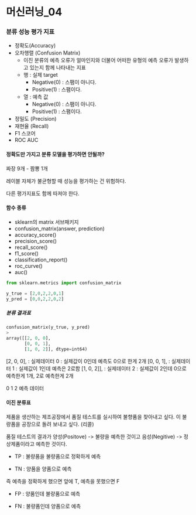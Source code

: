 # 머신러닝_04

### 분류 성능 평가 지표

- 정확도(Accuracy)
- 오차행렬 (Confusion Matrix)
  - 이진 분류의 예측 오류가 얼마인지와 더불어 어떠한 유형의 예측 오류가 발생하고 있는지 함께 나타내는 지표
  - 행 : 실제 target
    - Negative(0) : 스팸이 아니다.
    - Positive(1) : 스팸이다.
  - 열 : 예측 값
    - Negative(0) : 스팸이 아니다.
    - Positive(1) : 스팸이다.
- 정밀도 (Precision)
- 재현율 (Recall)
- F1 스코어
- ROC AUC

#### 정확도만 가지고 분류 모델을 평가하면 안될까?

짜장 9개 - 짬뽕 1개

레이블 자체가 불균형할 때 성능을 평가하는 건 위험하다.

다른 평가지표도 함께 따져야 한다.

#### 함수 종류

- sklearn의 matrix 서브패키지
- confusion_matrix(answer, prediction)
- accuracy_score()
- precision_score()
- recall_score()
- f1_score()
- classification_report()
- roc_curve()
- auc()

```python
from sklearn.metrics import confusion_matrix

y_true = [2,0,2,2,0,1]
y_pred = [0,0,2,2,0,2]
```

##### 분류 결과표

```python
confusion_matrix(y_true, y_pred)
>
array([[2, 0, 0],
       [0, 0, 1],
       [1, 0, 2]], dtype=int64)
```

[2, 0, 0], : 실제데이터 0 : 실제값이 0인데 예측도 0으로 한게 2개
[0, 0, 1], : 실제데이터 1 : 실제값이 1인데 예측은 2로함
[1, 0, 2]], : 실제데이터 2 : 실제값이 2인데 0으로 예측한게 1개, 2로 예측한게 2개

0   1   2   예측 데이터

#### 이진 분류표

제품을 생산하는 제조공장에서 품질 테스트를 실시하여 불향품을 찾아내고 싶다. 이 불량품을 공장으로 돌려 보내고 싶다. (리콜) 

품질 테스트의 결과가 양성(Positove) -> 불량을 예측한 것이고
             						 음성(Negitive) -> 정상제품이라고 예측한 것이다.

- TP : 불량품을 불량품으로 정확하게 예측

- TN : 양품을 양품으로 예측 

즉 예측을 정확하게 했으면 앞에 T, 예측을 못했으면 F

- FP : 양품인데 불량품으로 예측

- FN : 불량품인데 양품으로 예측